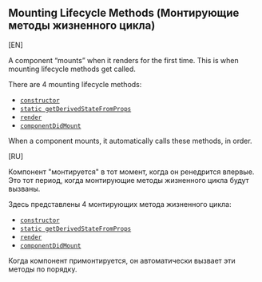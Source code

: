 ## Mounting Lifecycle Methods (Монтирующие методы жизненного цикла)

[EN]

A component “mounts” when it renders for the first time. This is when mounting lifecycle methods get called.

There are 4 mounting lifecycle methods:

* [`constructor`](constructor.md)
* [`static getDerivedStateFromProps`](getDerivedStateFromProps.md)
* [`render`](render.md)
* [`componentDidMount`](componentDidMount.md)

When a component mounts, it automatically calls these methods, in order.

[RU]

Компонент "монтируется" в тот момент, когда он ренедрится впервые. Это тот период, когда монтирующие методы жизненного цикла будут вызваны.

Здесь представлены 4 монтирующих метода жизненного цикла:

* [`constructor`](constructor.md)
* [`static getDerivedStateFromProps`](getDerivedStateFromProps.md)
* [`render`](render.md)
* [`componentDidMount`](componentDidMount.md)

Когда компонент примонтируется, он автоматически вызвает эти методы по порядку.